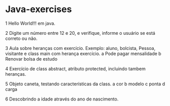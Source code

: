 # Java-exercises

1 Hello World!!! em java.

2 Digite um número entre 12 e 20, e verifique, informe o usuário se está correto ou não.

3 Aula sobre heranças com exercício. Exemplo: aluno, bolcista, Pessoa, visitante e class main com herança exercício.
    a Pode pagar mensalidade
    b Renovar bolsa de estudo

4 Exercício de class abstract, atributo protected, incluindo tambem heranças.

5 Objeto caneta, testando características da class.
    a cor
    b modelo
    c ponta
    d carga

6 Descobrindo a idade através do ano de nascimento.
